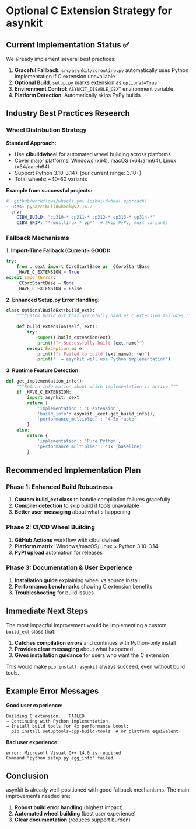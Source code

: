# Optional C Extension Strategy for asynkit

## Current Implementation Status ✅

We already implement several best practices:

1. **Graceful Fallback**: `src/asynkit/coroutine.py` automatically uses Python implementation if C extension unavailable
2. **Optional Build**: `setup.py` marks extension as `optional=True`
3. **Environment Control**: `ASYNKIT_DISABLE_CEXT` environment variable
4. **Platform Detection**: Automatically skips PyPy builds

## Industry Best Practices Research

### **Wheel Distribution Strategy**

**Standard Approach:**
- Use **cibuildwheel** for automated wheel building across platforms
- Cover major platforms: Windows (x64), macOS (x64/arm64), Linux (x64/aarch64)
- Support Python 3.10-3.14+ (our current range: 3.10+)
- Total wheels: ~40-60 variants

**Example from successful projects:**
```yaml
# .github/workflows/wheels.yml (cibuildwheel approach)
- uses: pypa/cibuildwheel@v2.16.2
  env:
    CIBW_BUILD: "cp310-* cp311-* cp312-* cp313-* cp314-*"
    CIBW_SKIP: "*-musllinux_* pp*"  # Skip PyPy, musl variants
```

### **Fallback Mechanisms**

**1. Import-Time Fallback (Current - GOOD):**
```python
try:
    from ._cext import CoroStartBase as _CCoroStartBase
    _HAVE_C_EXTENSION = True
except ImportError:
    _CCoroStartBase = None
    _HAVE_C_EXTENSION = False
```

**2. Enhanced Setup.py Error Handling:**
```python
class OptionalBuildExt(build_ext):
    """Custom build_ext that gracefully handles C extension failures."""
    
    def build_extension(self, ext):
        try:
            super().build_extension(ext)
            print(f"✓ Successfully built {ext.name}")
        except Exception as e:
            print(f"⚠ Failed to build {ext.name}: {e}")
            print("  → asynkit will use Python implementation")
```

**3. Runtime Feature Detection:**
```python
def get_implementation_info():
    """Return information about which implementation is active."""
    if _HAVE_C_EXTENSION:
        import asynkit._cext
        return {
            'implementation': 'C extension',
            'build_info': asynkit._cext.get_build_info(),
            'performance_multiplier': '4-5x faster'
        }
    else:
        return {
            'implementation': 'Pure Python',
            'performance_multiplier': '1x (baseline)'
        }
```

## Recommended Implementation Plan

### **Phase 1: Enhanced Build Robustness**

1. **Custom build_ext class** to handle compilation failures gracefully
2. **Compiler detection** to skip build if tools unavailable
3. **Better user messaging** about what's happening

### **Phase 2: CI/CD Wheel Building**

1. **GitHub Actions** workflow with cibuildwheel
2. **Platform matrix**: Windows/macOS/Linux × Python 3.10-3.14
3. **PyPI upload** automation for releases

### **Phase 3: Documentation & User Experience**

1. **Installation guide** explaining wheel vs source install
2. **Performance benchmarks** showing C extension benefits
3. **Troubleshooting** for build issues

## Immediate Next Steps

The most impactful improvement would be implementing a custom `build_ext` class that:

1. **Catches compilation errors** and continues with Python-only install
2. **Provides clear messaging** about what happened
3. **Gives installation guidance** for users who want the C extension

This would make `pip install asynkit` always succeed, even without build tools.

## Example Error Messages

**Good user experience:**
```
Building C extension... FAILED
→ Continuing with Python implementation
→ Install build tools for 4x performance boost: 
  pip install setuptools-cpp-build-tools  # or platform equivalent
```

**Bad user experience:**
```
error: Microsoft Visual C++ 14.0 is required
Command "python setup.py egg_info" failed
```

## Conclusion

asynkit is already well-positioned with good fallback mechanisms. The main improvements needed are:

1. **Robust build error handling** (highest impact)
2. **Automated wheel building** (best user experience)  
3. **Clear documentation** (reduces support burden)